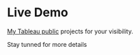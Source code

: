 # Live Demo

[My Tableau public](https://public.tableau.com/shared/XKDKR9Z2Q?:display_count=n&:origin=viz_share_link) projects for your visibility.

Stay tunned for more details 

